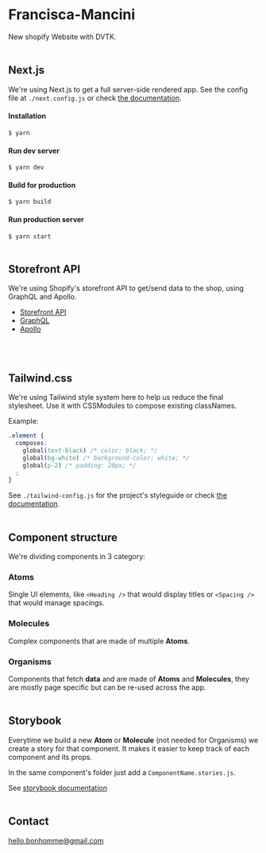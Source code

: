 # Francisca-Mancini
New shopify Website with DVTK.
<br />
<br />

## Next.js
We're using Next.js to get a full server-side rendered app.
See the config file at `./next.config.js` or check [the documentation](https://nextjs.org/docs).

#### Installation
`$ yarn`

#### Run dev server
`$ yarn dev`

#### Build for production
`$ yarn build`

#### Run production server
`$ yarn start`
<br />
<br />

## Storefront API
We're using Shopify's storefront API to get/send data to the shop, using GraphQL and Apollo.

- [Storefront API](https://help.shopify.com/api/custom-storefronts/storefront-api/reference)
- [GraphQL](http://graphql.org/learn/)
- [Apollo](https://www.apollographql.com/docs/)
<br />
<br />

## Tailwind.css
We're using Tailwind style system here to help us reduce the final stylesheet. Use it with CSSModules to compose existing classNames.

Example:
```css
.element {
  composes:
    global(text-black) /* color: black; */
    global(bg-white) /* background-color: white; */
    global(p-2) /* padding: 20px; */
  ;
}
```

See `./tailwind-config.js` for the project's styleguide or check [the documentation](https://tailwindcss.com/docs).
<br />
<br />

## Component structure
We're dividing components in 3 category:

### Atoms
Single UI elements, like `<Heading />` that would display titles or `<Spacing />` that would manage spacings.

### Molecules
Complex components that are made of multiple **Atoms**.

### Organisms
Components that fetch **data** and are made of **Atoms** and **Molecules**, they are mostly page specific but can be re-used across the app.
<br />
<br />

## Storybook
Everytime we build a new **Atom** or **Molecule** (not needed for Organisms) we create a story for that component. It makes it easier to keep track of each component and its props.

In the same component's folder just add a `ComponentName.stories.js`.

See [storybook documentation](https://storybook.js.org/basics/introduction/)
<br />
<br />

## Contact
hello.bonhomme@gmail.com
